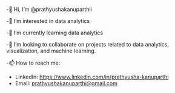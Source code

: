 
-👋 Hi, I’m @prathyushakanuparthii

-👀 I’m interested in data analytics

-🌱 I’m currently learning data analytics

-💞️ I’m looking to collaborate on projects related to data analytics, visualization, and machine learning.

-📫 How to reach me:
  - LinkedIn: https://www.linkedin.com/in/prathyusha-kanuparthi
  - Email: prathyushakanuparthi@gmail.com
    
